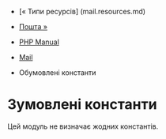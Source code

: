 - [« Типи ресурсів] (mail.resources.md)
- [Пошта »](ref.mail.md)

- [PHP Manual](index.md)
- [Mail](book.mail.md)
- Обумовлені константи

# Зумовлені константи

Цей модуль не визначає жодних константів.
